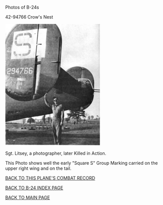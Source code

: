 
Photos of B-24s






 




42-94766 Crow's Nest  

![](42-94766.jpg)  
  

Sgt. Litsey, a photographer, later Killed in Action.  

This Photo shows well the early "Square S" Group Marking carried on the upper right wing and on the tail.  
  

[BACK TO THIS PLANE'S COMBAT RECORD](../b24s/42-94766.md)  

[BACK TO B-24 INDEX PAGE](../000b24s.md)  

[BACK TO MAIN PAGE](../index.md)



